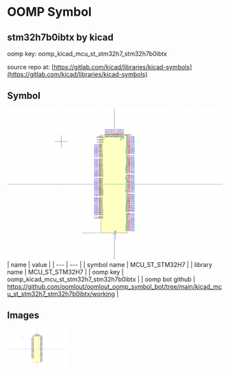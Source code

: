 # OOMP Symbol  
## stm32h7b0ibtx  by kicad  
  
oomp key: oomp_kicad_mcu_st_stm32h7_stm32h7b0ibtx  
  
source repo at: [https://gitlab.com/kicad/libraries/kicad-symbols](https://gitlab.com/kicad/libraries/kicad-symbols)  
## Symbol  
  
[![working.png](working_600.png)](working.png)  
| name | value | 
| --- | --- | 
| symbol name | MCU_ST_STM32H7 | 
| library name | MCU_ST_STM32H7 | 
| oomp key | oomp_kicad_mcu_st_stm32h7_stm32h7b0ibtx | 
| oomp bot github | https://github.com/oomlout/oomlout_oomp_symbol_bot/tree/main/kicad_mcu_st_stm32h7_stm32h7b0ibtx/working | 
## Images  
  
[![working.png](working_140.png)](working.png)  
